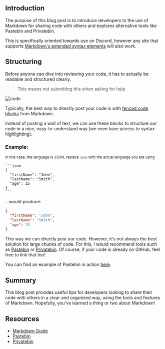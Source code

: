 ## Introduction

The purpose of this blog post is to introduce developers to the use of Markdown for sharing code with others and explores alternative tools like Pastebin and Privatebin. 

This is specifically oriented towards use on Discord, however any site that supports [Markdown's extended syntax elements](https://www.markdownguide.org/extended-syntax/) will also work.

## Structuring

Before anyone can dive into reviewing your code, it has to actually be readable and structured clearly.

> This means not submitting this when asking for help

![code](https://ak.picdn.net/shutterstock/videos/24896750/thumb/12.jpg?ip=x480)

Typically, the best way to directly post your code is with [fenced code blocks](https://www.markdownguide.org/extended-syntax/#fenced-code-blocks) from Markdown.

Instead of posting a wall of text, we can use these blocks to structure our code in a nice, easy-to-understand way (we even have access to syntax highlighting).

### Example:

<sub>In this case, the language is JSON, replace `json` with the actual language you are using</sub>

`````
```json
{
  "firstName": "John",
  "lastName": "Smith",
  "age": 25
}
```
`````

...would produce:

```json
{
  "firstName": "John",
  "lastName": "Smith",
  "age": 25
}
```

This way we can directly post our code. However, it's not always the best solution for large chunks of code. For this, I would recommend tools such as [Pastebin](https://pastebin.com/) or [Privatebin](https://privatebin.net/). Of course, if your code is already on GitHub, feel free to link that too!

You can find an example of Pastebin in action [here](https://pastebin.com/qzBQxvwb).

## Summary

This blog post provides useful tips for developers looking to share their code with others in a clear and organized way, using the tools and features of Markdown. Hopefully, you've learned a thing or two about Markdown!

## Resources

* [Markdown Guide](https://www.markdownguide.org/extended-syntax/)
* [Pastebin](https://pastebin.com/)
* [Privatebin](https://privatebin.net/)
